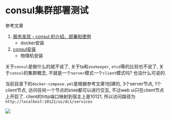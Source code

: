 # consul集群部署测试

参考文章

1. [服务发现 - consul 的介绍、部署和使用](https://www.jianshu.com/p/f8746b81d65d)
    - docker安装
2. [consul安装](http://blog.51cto.com/aaronsa/2064886)
    - 物理机安装

关于`consul`是做什么的就不说了, 关于ta和`zookeeper`, `etcd`等的比较也不说了, 关于`consul`的集群概念, 不就是一个`server`模式一个`client`模式吗? 也没什么可说的.

当前目录下的`docker-compose.yml`是根据参考文章1创建的, 3个server节点, 1个client节点, 访问任何一个节点的`8500`都可以进行交互, 不过web ui只在client节点上开启了. client的http端口映射到宿主上是10121, 所以访问路径为`http://localhost:10121/ui/dc1/services`

![](https://gitee.com/generals-space/gitimg/raw/master/88de748b2efc24b9caa6ae903aed2077.png)
